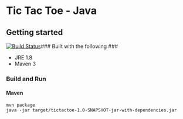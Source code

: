 # Tic Tac Toe - Java #

## Getting started ##
[![Build Status](https://travis-ci.org/hanster/tic-tac-toe-java.svg?branch=master)](https://travis-ci.org/hanster/tic-tac-toe-java)### Built with the following ###
* JRE 1.8
* Maven 3

### Build and Run ###
#### Maven ####
    mvn package
    java -jar target/tictactoe-1.0-SNAPSHOT-jar-with-dependencies.jar